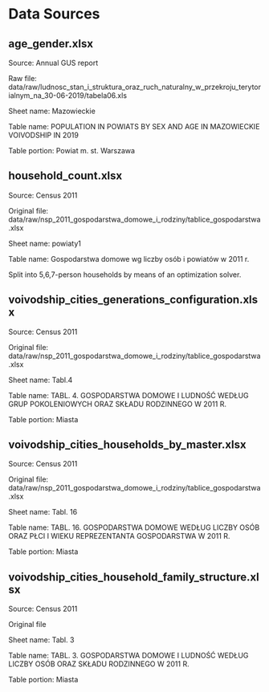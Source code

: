 # Data Sources

## age_gender.xlsx
Source: Annual GUS report

Raw file: data/raw/ludnosc_stan_i_struktura_oraz_ruch_naturalny_w_przekroju_terytorialnym_na_30-06-2019/tabela06.xls

Sheet name: Mazowieckie

Table name: POPULATION IN POWIATS BY SEX AND AGE IN MAZOWIECKIE VOIVODSHIP IN 2019

Table portion: Powiat m. st. Warszawa

## household_count.xlsx
Source: Census 2011

Original file: data/raw/nsp_2011_gospodarstwa_domowe_i_rodziny/tablice_gospodarstwa.xlsx

Sheet name: powiaty1

Table name: Gospodarstwa domowe wg liczby osób i powiatów w 2011 r.

Split into 5,6,7-person households by means of an optimization solver.

## voivodship_cities_generations_configuration.xlsx
Source: Census 2011

Original file: data/raw/nsp_2011_gospodarstwa_domowe_i_rodziny/tablice_gospodarstwa.xlsx

Sheet name: Tabl.4

Table name: TABL. 4. GOSPODARSTWA DOMOWE I LUDNOŚĆ WEDŁUG GRUP POKOLENIOWYCH ORAZ SKŁADU RODZINNEGO W 2011 R.

Table portion: Miasta 

## voivodship_cities_households_by_master.xlsx
Source: Census 2011

Original file: data/raw/nsp_2011_gospodarstwa_domowe_i_rodziny/tablice_gospodarstwa.xlsx

Sheet name: Tabl. 16

Table name: TABL. 16. GOSPODARSTWA DOMOWE WEDŁUG LICZBY OSÓB ORAZ PŁCI I WIEKU REPREZENTANTA GOSPODARSTWA W 2011 R. 

Table portion: Miasta 

## voivodship_cities_household_family_structure.xlsx
Source: Census 2011

Original file

Sheet name: Tabl. 3

Table name: TABL. 3. GOSPODARSTWA DOMOWE I LUDNOŚĆ WEDŁUG LICZBY OSÓB ORAZ SKŁADU RODZINNEGO W 2011 R.

Table portion: Miasta
